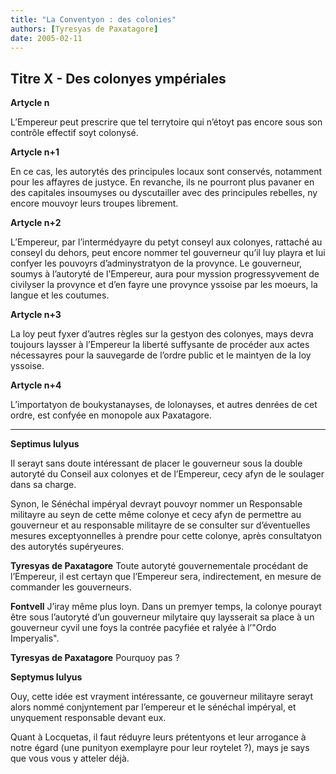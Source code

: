 ```yaml
---
title: "La Conventyon : des colonies"
authors: [Tyresyas de Paxatagore]
date: 2005-02-11
---
```


## Titre X - Des colonyes ympériales

**Artycle n**

L’Empereur peut prescrire que tel terrytoire qui n’étoyt pas encore sous son contrôle effectif soyt colonysé.

**Artycle n+1**

En ce cas, les autorytés des principules locaux sont conservés, notamment pour les affayres de justyce. En revanche, ils ne pourront plus pavaner en des capitales insoumyses ou dyscutailler avec des principules rebelles, ny encore mouvoyr leurs troupes librement.

**Artycle n+2**

L’Empereur, par l’intermédyayre du petyt conseyl aux colonyes, rattaché au conseyl du dehors, peut encore nommer tel gouverneur qu’il luy playra et lui confyer les pouvoyrs d’adminystratyon de la provynce. Le gouverneur, soumys à l’autoryté de l’Empereur, aura pour myssion progressyvement de civilyser la provynce et d’en fayre une provynce yssoise par les moeurs, la langue et les coutumes.

**Artycle n+3**

La loy peut fyxer d’autres règles sur la gestyon des colonyes, mays devra toujours laysser à l’Empereur la liberté suffysante de procéder aux actes nécessayres pour la sauvegarde de l’ordre public et le maintyen de la loy yssoise.

**Artycle n+4**

L’importatyon de boukystanayses, de lolonayses, et autres denrées de cet ordre, est confyée en monopole aux Paxatagore.

---

**Septimus Iulyus**

Il serayt sans doute intéressant de placer le gouverneur sous la double autoryté du Conseil aux colonyes et de l’Empereur, cecy afyn de le soulager dans sa charge.

Synon, le Sénéchal impéryal devrayt pouvoyr nommer un Responsable militayre au seyn de cette même colonye et cecy afyn de permettre au gouverneur et au responsable militayre de se consulter sur d’éventuelles mesures exceptyonnelles à prendre pour cette colonye, après consultatyon des autorytés supéryeures.

**Tyresyas de Paxatagore** Toute autoryté gouvernementale procédant de l’Empereur, il est certayn que l’Empereur sera, indirectement, en mesure de commander les gouverneurs.

**Fontvell** J’iray même plus loyn. Dans un premyer temps, la colonye pourayt être sous l’autoryté d’un gouverneur milytaire quy laysserait sa place à un gouverneur cyvil une foys la contrée pacyfiée et ralyée à l’"Ordo Imperyalis".

**Tyresyas de Paxatagore** Pourquoy pas ?

**Septymus Iulyus**

Ouy, cette idée est vrayment intéressante, ce gouverneur militayre serayt alors nommé conjyntement par l’empereur et le sénéchal impéryal, et unyquement responsable devant eux.

Quant à Locquetas, il faut réduyre leurs prétentyons et leur arrogance à notre égard (une punityon exemplayre pour leur roytelet ?), mays je says que vous vous y atteler déjà.
